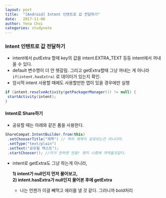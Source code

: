 ```yaml
---
layout: post
title:  "[Android] Intent 인텐트로 값 전달하기"
date:   2017-11-06
author: Yena Choi
categories: studynote
---
```


### Intent 인텐트로 값 전달하기
- intent에서 putExtra 할때 key의 값을 intent.EXTRA_TEXT 등등 intent에서 꺼내올 수 있다.
- default 변수명이 더 안 헷갈림. 그리고 getExtra할때 그냥 꺼내는 게 아니라 `if(intent.hasExtra)` 로 데이터가 있는지 확인.
- 암시적 intent 사용할 때에도 사용할만한 앱이 있을 경우에만 실행

```java
if (intent.resolveActivity(getPackagerManager()) != null) {
 startActivity(intent);
}
```


#### Intent로 Share하기
- 공유할 때는 아래와 같은 폼을 사용한다.

```java
ShareCompat.IntentBuilder.from(this)
 .setChooserTitle("제목") // 딱히 제목이 공유되는건 아니더라.
 .setType("text/plain")
 .setText("공유될 텍스트");
 .startChooser(); //이거 안하면 안됨! 왠지 나중에 까먹을것같다.
```
- intent로 getExtra도 그냥 하는게 아니라,   

  **1) intent가 null인지 먼저 물어보고,**   
  **2) intent.hasExtra가 null인지 물어본 후에 getExtra**
  - 나는 언젠가 이걸 빼먹고 에러를 낼 것 같다. 그러니까 bold처리
